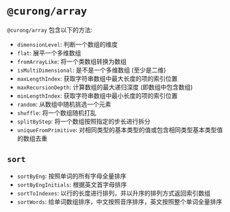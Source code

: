 # `@curong/array`

`@curong/array` 包含以下的方法:

- `dimensionLevel`: 判断一个数组的维度
- `flat`: 展平一个多维数组
- `fromArrayLike`: 将一个类数组转换为数组
- `isMultiDimensional`: 是不是一个多维数组 (至少是二维)
- `maxLengthIndex`: 获取字符串数组中最大长度的项的索引位置
- `maxRecursionDepth`: 计算数组的最大递归深度 (即数组中包含数组)
- `minLengthIndex`: 获取字符串数组中最小长度的项的索引位置
- `random`: 从数组中随机挑选一个元素
- `shuffle`: 将一个数组随机打乱
- `splitByStep`: 将一个数组按照指定的步长进行拆分
- `uniqueFromPrimitive`: 对相同类型的基本类型的值或包含相同类型基本类型值的数组去重

## `sort`

- `sortByEng`: 按照单词的所有字母全量排序
- `sortByEngInitials`: 根据英文首字母排序
- `sortToIndexes`: 以行的长度进行排列，并以升序的排列方式返回索引数组
- `sortWords`: 给单词数组排序，中文按照音序排序，英文按照整个单词全量排序
